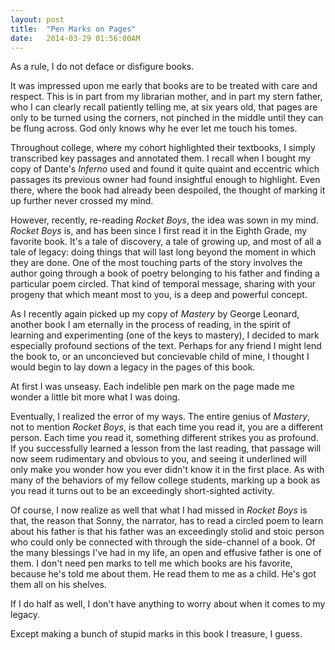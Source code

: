 ```yaml
---
layout: post
title:  "Pen Marks on Pages"
date:   2014-03-29 01:56:00AM
---
```


As a rule, I do not deface or disfigure books. 

It was impressed upon me early that books are to be treated with care and respect. This is in part from my librarian mother, and in part my stern father, who I can clearly recall patiently telling me, at six years old, that pages are only to be turned using the corners, not pinched in the middle until they can be flung across. God only knows why he ever let me touch his tomes.

Throughout college, where my cohort highlighted their textbooks, I simply transcribed key passages and annotated them. I recall when I bought my copy of Dante's *Inferno* used and found it quite quaint and eccentric which passages its previous owner had found insightful enough to highlight. Even there, where the book had already been despoiled, the thought of marking it up further never crossed my mind.

However, recently, re-reading *Rocket Boys*, the idea was sown in my mind. *Rocket Boys* is, and has been since I first read it in the Eighth Grade, my favorite book. It's a tale of discovery, a tale of growing up, and most of all a tale of legacy: doing things that will last long beyond the moment in which they are done. One of the most touching parts of the story involves the author going through a book of poetry belonging to his father and finding a particular poem circled. That kind of temporal message, sharing with your progeny that which meant most to you, is a deep and powerful concept. 

As I recently again picked up my copy of *Mastery* by George Leonard, another book I am eternally in the process of reading, in the spirit of learning and experimenting (one of the keys to mastery), I decided to mark especially profound sections of the text. Perhaps for any friend I might lend the book to, or an unconcieved but concievable child of mine, I thought I would begin to lay down a legacy in the pages of this book.

At first I was unseasy. Each indelible pen mark on the page made me wonder a little bit more what I was doing.

Eventually, I realized the error of my ways. The entire genius of *Mastery*, not to mention *Rocket Boys*, is that each time you read it, you are a different person. Each time you read it, something different strikes you as profound. If you successfully learned a lesson from the last reading, that passage will now seem rudimentary and obvious to you, and seeing it underlined will only make you wonder how you ever didn't know it in the first place. As with many of the behaviors of my fellow college students, marking up a book as you read it turns out to be an exceedingly short-sighted activity.

Of course, I now realize as well that what I had missed in *Rocket Boys* is that, the reason that Sonny, the narrator, has to read a circled poem to learn about his father is that his father was an exceedingly stolid and stoic person who could only be connected with through the side-channel of a book. Of the many blessings I've had in my life, an open and effusive father is one of them. I don't need pen marks to tell me which books are his favorite, because he's told me about them. He read them to me as a child. He's got them all on his shelves. 

If I do half as well, I don't have anything to worry about when it comes to my legacy.

Except making a bunch of stupid marks in this book I treasure, I guess.

